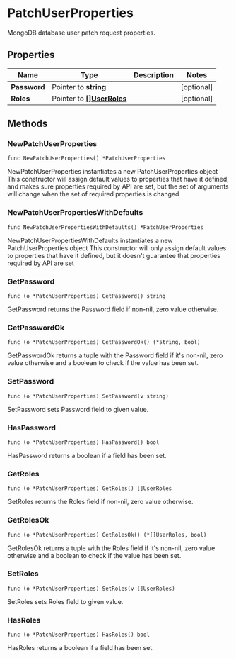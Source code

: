 # PatchUserProperties

MongoDB database user patch request properties.


## Properties

|Name | Type | Description | Notes|
|------------ | ------------- | ------------- | -------------|
|**Password** | Pointer to **string** |  | [optional] |
|**Roles** | Pointer to [**[]UserRoles**](UserRoles.md) |  | [optional] |

## Methods

### NewPatchUserProperties

`func NewPatchUserProperties() *PatchUserProperties`

NewPatchUserProperties instantiates a new PatchUserProperties object
This constructor will assign default values to properties that have it defined,
and makes sure properties required by API are set, but the set of arguments
will change when the set of required properties is changed

### NewPatchUserPropertiesWithDefaults

`func NewPatchUserPropertiesWithDefaults() *PatchUserProperties`

NewPatchUserPropertiesWithDefaults instantiates a new PatchUserProperties object
This constructor will only assign default values to properties that have it defined,
but it doesn't guarantee that properties required by API are set

### GetPassword

`func (o *PatchUserProperties) GetPassword() string`

GetPassword returns the Password field if non-nil, zero value otherwise.

### GetPasswordOk

`func (o *PatchUserProperties) GetPasswordOk() (*string, bool)`

GetPasswordOk returns a tuple with the Password field if it's non-nil, zero value otherwise
and a boolean to check if the value has been set.

### SetPassword

`func (o *PatchUserProperties) SetPassword(v string)`

SetPassword sets Password field to given value.

### HasPassword

`func (o *PatchUserProperties) HasPassword() bool`

HasPassword returns a boolean if a field has been set.

### GetRoles

`func (o *PatchUserProperties) GetRoles() []UserRoles`

GetRoles returns the Roles field if non-nil, zero value otherwise.

### GetRolesOk

`func (o *PatchUserProperties) GetRolesOk() (*[]UserRoles, bool)`

GetRolesOk returns a tuple with the Roles field if it's non-nil, zero value otherwise
and a boolean to check if the value has been set.

### SetRoles

`func (o *PatchUserProperties) SetRoles(v []UserRoles)`

SetRoles sets Roles field to given value.

### HasRoles

`func (o *PatchUserProperties) HasRoles() bool`

HasRoles returns a boolean if a field has been set.


